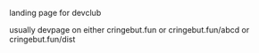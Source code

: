 landing page for devclub

usually devpage on either cringebut.fun or cringebut.fun/abcd or cringebut.fun/dist
